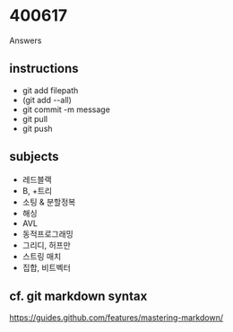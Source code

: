 # 400617
Answers

## instructions
* git add	filepath 
* (git add --all)
* git commit -m message
* git pull
* git push

## subjects

- 레드블랙
- B, +트리
- 소팅 & 분할정복 
- 해싱
- AVL
- 동적프로그래밍
- 그리디, 허프만
- 스트링 매치
- 집합, 비트벡터


## cf. git markdown syntax
https://guides.github.com/features/mastering-markdown/
